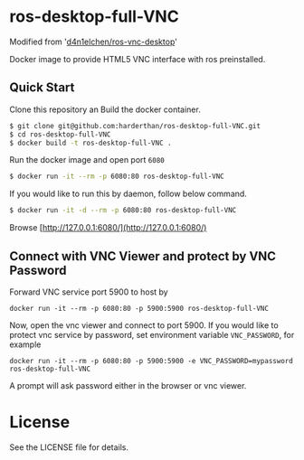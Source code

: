 ros-desktop-full-VNC
=========================

Modified from '[d4n1elchen/ros-vnc-desktop](https://github.com/d4n1elchen/ros-vnc-desktop)'

Docker image to provide HTML5 VNC interface with ros preinstalled.



Quick Start
-------------------------

Clone this repository an Build the docker container.

```bash
$ git clone git@github.com:harderthan/ros-desktop-full-VNC.git
$ cd ros-desktop-full-VNC
$ docker build -t ros-desktop-full-VNC .
```

Run the docker image and open port `6080`

```bash
$ docker run -it --rm -p 6080:80 ros-desktop-full-VNC
```

If you would like to run this by daemon, follow below command.

```bash
$ docker run -it -d --rm -p 6080:80 ros-desktop-full-VNC
```

Browse [http://127.0.0.1:6080/](http://127.0.0.1:6080/)

Connect with VNC Viewer and protect by VNC Password
------------------

Forward VNC service port 5900 to host by

```
docker run -it --rm -p 6080:80 -p 5900:5900 ros-desktop-full-VNC
```

Now, open the vnc viewer and connect to port 5900. If you would like to protect vnc service by password, set environment variable `VNC_PASSWORD`, for example

```
docker run -it --rm -p 6080:80 -p 5900:5900 -e VNC_PASSWORD=mypassword ros-desktop-full-VNC
```

A prompt will ask password either in the browser or vnc viewer.

License
==================

See the LICENSE file for details.
